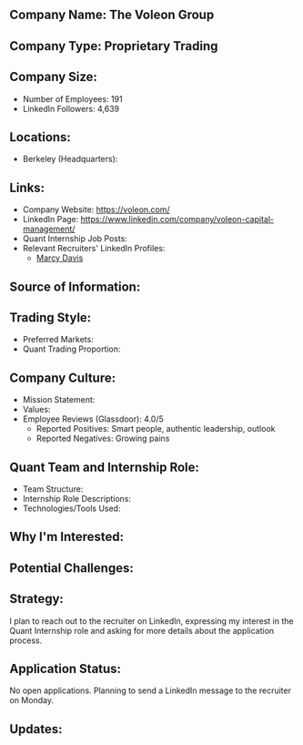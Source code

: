## Company Name: The Voleon Group

## Company Type: Proprietary Trading

## Company Size:
- Number of Employees: 191
- LinkedIn Followers: 4,639

## Locations:
- Berkeley (Headquarters): 

## Links:
- Company Website: https://voleon.com/
- LinkedIn Page: https://www.linkedin.com/company/voleon-capital-management/
- Quant Internship Job Posts: 
- Relevant Recruiters' LinkedIn Profiles: 
  - [Marcy Davis](https://www.linkedin.com/in/marcyd/)

## Source of Information:

## Trading Style:
- Preferred Markets: 
- Quant Trading Proportion: 

## Company Culture:
- Mission Statement: 
- Values: 
- Employee Reviews (Glassdoor): 4.0/5
  - Reported Positives: Smart people, authentic leadership, outlook
  - Reported Negatives: Growing pains

## Quant Team and Internship Role:
- Team Structure: 
- Internship Role Descriptions: 
- Technologies/Tools Used: 

## Why I'm Interested:

## Potential Challenges: 

## Strategy:
I plan to reach out to the recruiter on LinkedIn, expressing my interest in the Quant Internship role and asking for more details about the application process.

## Application Status:
No open applications. Planning to send a LinkedIn message to the recruiter on Monday.

## Updates:

